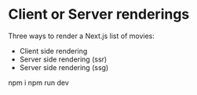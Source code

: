 # Client or Server renderings

Three ways to render a Next.js list of movies:

- Client side rendering
- Server side rendering (ssr)
- Server side rendering (ssg)

npm i
npm run dev
